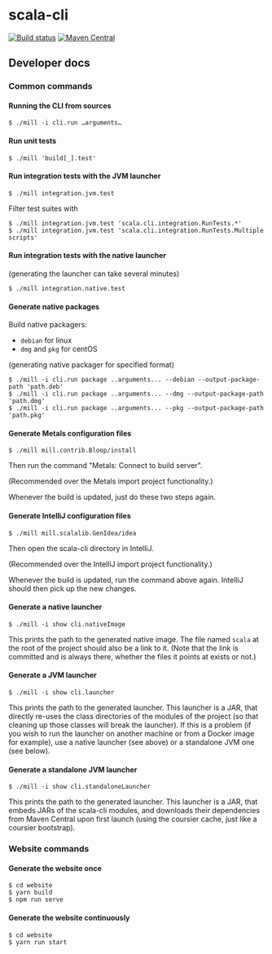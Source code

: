 
# scala-cli

[![Build status](https://github.com/VirtusLab/scala-cli/workflows/CI/badge.svg)](https://github.com/VirtusLab/scala-ci/actions?query=workflow%3ACI)
[![Maven Central](https://img.shields.io/maven-central/v/io.github.alexarchambault.scala-cli/cli_2.12.svg)](https://maven-badges.herokuapp.com/maven-central/io.github.alexarchambault.scala-cli/cli_2.12)

## Developer docs

### Common commands

#### Running the CLI from sources

```text
$ ./mill -i cli.run …arguments…
```

#### Run unit tests

```text
$ ./mill 'build[_].test'
```

#### Run integration tests with the JVM launcher

```text
$ ./mill integration.jvm.test
```

Filter test suites with
```text
$ ./mill integration.jvm.test 'scala.cli.integration.RunTests.*'
$ ./mill integration.jvm.test 'scala.cli.integration.RunTests.Multiple scripts'
```

#### Run integration tests with the native launcher

(generating the launcher can take several minutes)

```text
$ ./mill integration.native.test
```

#### Generate native packages

Build native packagers:
* `debian` for linux
* `dmg` and `pkg` for centOS

(generating native packager for specified format)
```text
$ ./mill -i cli.run package ..arguments... --debian --output-package-path 'path.deb'
$ ./mill -i cli.run package ..arguments... --dmg --output-package-path 'path.dmg'
$ ./mill -i cli.run package ..arguments... --pkg --output-package-path 'path.pkg'
```

#### Generate Metals configuration files

```text
$ ./mill mill.contrib.Bloop/install
```

Then run the command "Metals: Connect to build server".

(Recommended over the Metals import project functionality.)

Whenever the build is updated, just do these two steps again.

#### Generate IntelliJ configuration files

```text
$ ./mill mill.scalalib.GenIdea/idea
```

Then open the scala-cli directory in IntelliJ.

(Recommended over the IntelliJ import project functionality.)

Whenever the build is updated, run the command above again. IntelliJ
should then pick up the new changes.

#### Generate a native launcher

```text
$ ./mill -i show cli.nativeImage
```

This prints the path to the generated native image.
The file named `scala` at the root of the project should also
be a link to it. (Note that the link is committed and is always there,
whether the files it points at exists or not.)

#### Generate a JVM launcher

```text
$ ./mill -i show cli.launcher
```

This prints the path to the generated launcher. This launcher is a JAR,
that directly re-uses the class directories of the modules of the project
(so that cleaning up those classes will break the launcher). If this is a
problem (if you wish to run the launcher on another machine or from a
Docker image for example), use a native launcher (see above) or a standalone
JVM one (see below).

#### Generate a standalone JVM launcher

```text
$ ./mill -i show cli.standaloneLauncher
```

This prints the path to the generated launcher. This launcher is a JAR,
that embeds JARs of the scala-cli modules, and downloads their dependencies
from Maven Central upon first launch (using the coursier cache, just like
a coursier bootstrap).

### Website commands

#### Generate the website once

```text
$ cd website
$ yarn build
$ npm run serve
```

#### Generate the website continuously

```text
$ cd website
$ yarn run start
```
